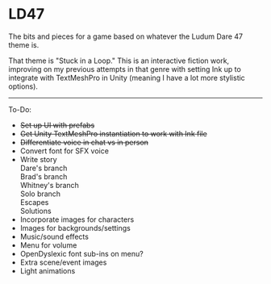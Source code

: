 # LD47
 The bits and pieces for a game based on whatever the Ludum Dare 47 theme is.

That theme is "Stuck in a Loop." This is an interactive fiction work, improving on my previous attempts in that genre with setting Ink up to integrate with TextMeshPro in Unity (meaning I have a lot more stylistic options).

***
To-Do:
- ~~Set up UI with prefabs~~
- ~~Get Unity TextMeshPro instantiation to work with Ink file~~
- ~~Differentiate voice in chat vs in person~~
- Convert font for SFX voice
- Write story  
   Dare's branch  
   Brad's branch  
   Whitney's branch  
   Solo branch  
   Escapes  
   Solutions  
- Incorporate images for characters
- Images for backgrounds/settings
- Music/sound effects
- Menu for volume
- OpenDyslexic font sub-ins on menu?
- Extra scene/event images
- Light animations
